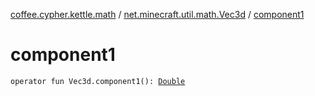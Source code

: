 [coffee.cypher.kettle.math](../index.md) / [net.minecraft.util.math.Vec3d](index.md) / [component1](./component1.md)

# component1

`operator fun Vec3d.component1(): `[`Double`](https://kotlinlang.org/api/latest/jvm/stdlib/kotlin/-double/index.html)